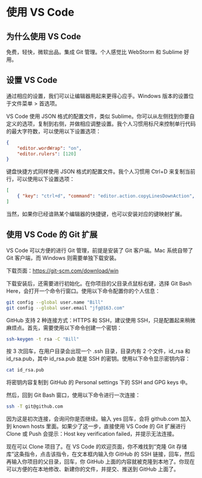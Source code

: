 # 使用 VS Code

## 为什么使用 VS Code

免费，轻快，微软出品。集成 Git 管理。个人感觉比 WebStorm 和 Sublime 好用。

## 设置 VS Code

通过相应的设置，我们可以让编辑器用起来更得心应手。Windows 版本的设置位于文件菜单 > 首选项。

VS Code 使用 JSON 格式的配置文件，类似 Sublime。你可以从左侧找到你要自定义的选项，复制到右侧，并做相应调整设置。我个人习惯用标尺来控制单行代码的最大字符数，可以使用以下设置选项：

```json
{
    "editor.wordWrap": "on",
    "editor.rulers": [120]
}
```

键盘快捷方式同样使用 JSON 格式的配置文件。我个人习惯用 Ctrl+D 来复制当前行，可以使用以下设置选项：

```json
[
    { "key": "ctrl+d", "command": "editor.action.copyLinesDownAction", "when": "editorTextFocus && !editorReadonly" }
]
```

当然，如果你已经谙熟某个编辑器的快捷键，也可以安装对应的键映射扩展。

## 使用 VS Code 的 Git 扩展

VS Code 可以方便的进行 Git 管理，前提是安装了 Git 客户端。Mac 系统自带了 Git 客户端，而 Windows 则需要单独下载安装。

下载页面：https://git-scm.com/download/win

下载安装后，还需要进行初始化。在你项目的父目录点鼠标右键，选择 Git Bash Here，会打开一个命令行窗口。使用以下命令配置你的个人信息：

```bash
git config --global user.name "Bill" 
git config --global user.email "jfg@163.com"
```

GitHub 支持 2 种连接方式：HTTPS 和 SSH，建议使用 SSH，只是配置起来稍微麻烦点。首先，需要使用以下命令创建一个密钥：

```bash
ssh-keygen -t rsa -C "Bill"
```

按 3 次回车，在用户目录会出现一个 .ssh 目录，目录内有 2 个文件，id_rsa 和 id_rsa.pub，其中 id_rsa.pub 就是 SSH 的密钥。使用以下命令显示密钥内容：

```bash
cat id_rsa.pub
```

将密钥内容复制到 GitHub 的 Personal settings 下的 SSH and GPG keys 中。

然后，回到 Git Bash 窗口，使用以下命令进行一次连接：

```bash
ssh -T git@github.com
```

因为这是初次连接，会询问你是否继续。输入 yes 回车，会将 github.com 加入到 known hosts 里面。如果少了这一步，直接使用 VS Code 的 Git 扩展进行 Clone 或 Push 会提示：Host key verification failed，并提示无法连接。

现在可以 Clone 项目了。在 VS Code 的欢迎页面，你不难找到“克隆 Git 存储库”这条指令，点击该指令，在文本框内输入你 GitHub 的 SSH 链接，回车，然后再输入你项目的父目录，回车，你 GitHub 上面的内容就被克隆到本地了。你现在可以方便的在本地修改、新建你的文件，并提交、推送到 GitHub 上面了。